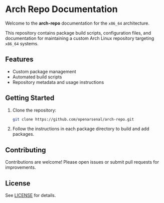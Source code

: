# Arch Repo Documentation

Welcome to the **arch-repo** documentation for the `x86_64` architecture.

This repository contains package build scripts, configuration files, and documentation for maintaining a custom Arch Linux repository targeting `x86_64` systems.

## Features

- Custom package management
- Automated build scripts
- Repository metadata and usage instructions

## Getting Started

1. Clone the repository:
    ```sh
    git clone https://github.com/openarsenal/arch-repo.git
    ```
2. Follow the instructions in each package directory to build and add packages.

## Contributing

Contributions are welcome! Please open issues or submit pull requests for improvements.

## License

See [LICENSE](../LICENSE) for details.
